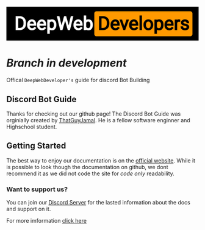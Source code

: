 ![DeepWebDevelopers, Logo](./assets/logo.png)

# _Branch in development_

Offical `DeepWebDeveloper's` guide for discord Bot Building

## Discord Bot Guide

Thanks for checking out our github page! The Discord Bot Guide was orginially created by [ThatGuyJamal](https://github.com/ThatGuyJamal). He is a fellow software enginner and Highschool student.

## Getting Started

The best way to enjoy our documentation is on the [official website](https://github.com/DeepWebDevelopers/discord-bot-guide). While it is possible to look though the documentation on github, we dont recommend it as we did not code the site for _code only_ readability.

### Want to support us?

You can join our [Discord Server](https://discord.com/invite/NbqBQbaejS) for the lasted information about the docs and support on it.

For more imformation [click here](https://deepwebdevelopers.github.io/discord-bot-guide/docs/home/doc2)

